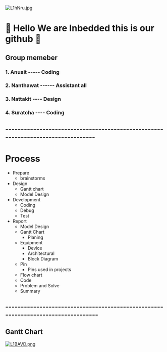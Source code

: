 ![L1hNru.jpg](https://sv1.picz.in.th/images/2023/02/01/L1hNru.jpg)
# :hear_no_evil: Hello We are Inbedded this is our github :hear_no_evil:


## Group memeber
### 1. Anusit  -----               Coding
### 2. Nanthawat  ------            Assistant all
### 3. Nattakit  ----             Design
### 4. Suratcha   ----            Coding

## --------------------------------------------------------------------------------

# Process 
* Prepare
  * brainstorms
* Design
  * Gantt chart
  * Model Design
* Development
  * Coding
  * Debug
  * Test
* Report
  * Model Design
  * Gantt Chart
    * Planing
  * Equipment
    * Device 
    * Architectural
    * Block Diagram
  * Pin
    * Pins used in projects
  * Flow chart
  * Code
  * Problem and Solve
  * Summary
## ---------------------------------------------------------------------------------

## Gantt Chart
[![L1BAVD.png](https://sv1.picz.in.th/images/2023/02/01/L1BAVD.png)](https://www.picz.in.th/image/L1BAVD)








